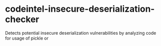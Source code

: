 # codeintel-insecure-deserialization-checker
Detects potential insecure deserialization vulnerabilities by analyzing code for usage of pickle or 
